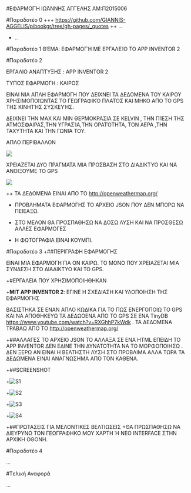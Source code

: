 #ΕΦΑΡΜΟΓΉ
ΙΩΆΝΝΗΣ ΑΓΓΈΛΗΣ AM:Π2015006

#Παραδοτέο 0
+++ https://github.com/GIANNIS-AGGELIS/pibookgr/tree/gh-pages/_quotes
++ ...
+ ..

#Παραδοτέο 1
ΘΈΜΑ: ΕΦΑΡΜΟΓΉ ΜΕ ΕΡΓΑΛΕΊΟ ΤΟ APP INVENTOR 2


#Παραδοτέο 2

 ΕΡΓΑΛΙΟ ΑΝΑΠΤΥΞΗΣ : APP INVENTOR 2
 
 ΤΥΠΟΣ ΕΦΑΡΜΟΓΗ : ΚΑΙΡΟΣ
 
 ΕΙΝΑΙ ΝΙΑ ΑΠΛΗ ΕΦΑΡΜΟΓΗ ΠΟΥ ΔΕΙΧΝΕΙ ΤΑ ΔΕΔΟΜΕΝΑ ΤΟΥ ΚΑΙΡΟΥ ΧΡΗΣΙΜΟΠΟΙΏΝΤΑΣ ΤΟ ΓΕΩΓΡΑΦΙΚΌ ΠΛΑΤΟΣ ΚΑΙ ΜΗΚΟ ΑΠΟ ΤΟ GPS ΤΗΣ ΚΙΝΗΤΉΣ  ΣΥΣΚΕΥΉΣ.

 ΔΕΙΧΝΕΙ ΤΗΝ MAX KAI MIN ΘΕΡΜΟΚΡΑΣΙΑ ΣΕ KELVIN , THN  ΠΊΕΣΗ ΤΗΣ ΑΤΜΟΣΦΑΙΡΑΣ,THN  ΥΓΡΑΣΊΑ,THN ΟΡΑΤΌΤΗΤΑ, TON ΑΕΡΑ ,ΤΗΝ ΤΑΧΥΤΗΤΑ ΚΑΙ ΤΗΝ ΓΩΝΙΆ ΤΟΥ. 
 
 ΑΠΛΟ ΠΕΡΙΒΑΛΛΟΝ
 
 
![ ](weathe1.png)

 ΧΡΕΙΑΖΕΤΑΙ ΔΥΟ ΠΡΑΓΜΑΤΑ ΜΙΑ ΠΡΟΣΒΑΣΗ ΣΤΟ ΔΙΑΔΙΚΤΥΟ ΚΑΙ ΝΑ ΑΝΟΙΞΟΥΜΕ ΤΟ GPS
 
  
 
 
 ![ ](weather3.png)
 
 
 
 ++ ΤΑ ΔΕΔΟΜΕΝΑ ΕΙΝΑΙ ΑΠΟ ΤΟ http://openweathermap.org/
 + ΠΡΟΒΛΗΜΑΤΑ ΕΦΑΡΜΟΓΗΣ ΤΟ ΑΡΧΕΙΟ JSON ΠΟΥ ΔΕΝ ΜΠΟΡΩ ΝΑ ΠΕΙΕΑΞΩ.
 
 
 + ΣΤΟ ΜΕΛΟΝ ΘΑ ΠΡΟΣΠΑΘΗΣΩ ΝΑ ΔΟΣΩ ΛΥΣΗ ΚΑΙ ΝΑ ΠΡΟΣΘΕΣΩ ΑΛΛΕΣ ΕΦΑΡΜΟΓΕΣ
  * Η ΦΩΤΟΓΡΑΦΙΑ ΕΙΝΑΙ ΚΟΥΜΠΙ.

#Παραδοτέο 3
+##ΠΕΡΙΓΡΑΦΗ ΕΦΑΡΜΟΓΗΣ

 ΕΙΝΑΙ ΜΙΑ ΕΦΑΡΜΟΓΗ ΓΙΑ ΟΝ ΚΑΙΡΩ. ΤΟ ΜΟΝΟ ΠΟΥ ΧΡΕΙΑΖΕΤΑΙ ΜΙΑ ΣΥΝΔΕΣΗ ΣΤΟ ΔΙΑΔΙΚΤΥΟ ΚΑΙ ΤΟ GPS.

+#ΕΡΓΑΛΕΙΑ ΠΟΥ ΧΡΗΣΙΜΟΠΟΙΗΘΗΚΑΝ

+**MIT APP INVENTOR 2**: ΕΓΙΝΕ Η ΣΧΕΔΙΑΣΗ ΚΑΙ ΥΛΟΠΟΙΗΣΗ ΤΗΣ ΕΦΑΡΜΟΓΗΣ

 ΒΑΣΙΣΤΗΚΑ ΣΕ  ΕΝΑΝ ΑΠΛΟ ΚΩΔΙΚΑ ΓΙΑ ΤΟ ΠΩΣ ΕΝΕΡΓΟΠΟΙΩ ΤΟ GPS ΚΑΙ ΝΑ ΑΠΟΘΗΚΕΥΩ ΤΑ ΔΕΔΩΟΕΝΑ ΑΠΟ ΤΟ GPS ΣΕ ΕΝΑ TinyDB  https://www.youtube.com/watch?v=RXGhhP7kWdk .
 ΤΑ ΔΕΔΟΜΕΝΑ ΤΡΑΒΑΩ ΑΠΟ ΤΟ  http://openweathermap.org/



+##ΑΛΛΑΓΕΣ
 ΤΟ ΑΡΧΕΙΟ JSON ΤΟ ΑΛΛΑΞΑ ΣΕ ΕΝΑ HTML ΕΠΕΙΔΗ ΤΟ APP INVENTOR ΔΕΝ ΕΔΙΝΕ ΤΗΝ ΔΥΝΑΤΟΤΗΤΑ ΝΑ ΤΟ ΜΟΡΦΟΠΟΙΗΣΩ .
 ΔΕΝ ΞΕΡΩ ΑΝ ΕΙΝΑΙ Η ΒΕΛΤΗΣΤΗ ΛΥΣΗ ΣΤΟ ΠΡΟΒΛΙΜΑ ΑΛΛΑ ΤΩΡΑ ΤΑ ΔΕΔΩΜΕΝΑ ΕΙΝΑΙ ΑΝΑΓΝΩΣΗΜΑ ΑΠΟ ΤΟΝ ΚΑΘΕΝΑ.
 
+##SCREENSHOT

+![S1](weather4.png)

+![S2](weather5.png)

+![S3](weather6.png)

+![S4](weather7.png)

+##ΠΡΩΤΑΣΕΙΣ ΓΙΑ ΜΕΛΟΝΤΙΚΕΣ ΒΕΛΤΙΩΣΕΙΣ 
+ΘΑ ΠΡΩΣΠΑΘΗΣΩ ΝΑ ΔΙΕΥΡΥΝΩ ΤΟΝ  ΓΕΩΓΡΑΦΗΚΟ ΜΟΥ ΧΑΡΤΗ Ή ΝΕΟ INTERFACE ΣΤΗΝ ΑΡΧΙΚΗ ΟΘΟΝΗ.

#Παραδοτέο 4

...

#Tελική Αναφορά

...
